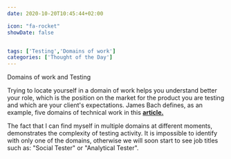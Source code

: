 ```yaml
---
date: 2020-10-20T10:45:44+02:00

icon: "fa-rocket"
showDate: false


tags: ['Testing','Domains of work']
categories: ['Thought of the Day']
---
```

Domains of work and Testing

Trying to locate yourself in a domain of work helps you understand better your role,
which is the position on the market for the product you are testing and which are your client's expectations.
James Bach defines, as an example, five domains of technical work in this [__article.__](https://www.tricentis.com/blog/domains-of-work-demands-of-testing/ ) 

The fact that I can find myself in multiple domains at different moments, demonstrates the complexity of testing activity.
It is impossible to identify with only one of the domains, otherwise we will soon start to see job titles
such as: "Social Tester" or "Analytical Tester".
